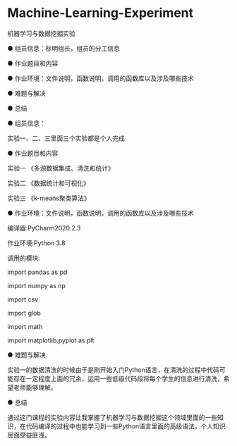 # Machine-Learning-Experiment
机器学习与数据挖掘实验


● 组员信息：标明组长，组员的分工信息

● 作业题目和内容

● 作业环境：文件说明，函数说明，调用的函数库以及涉及哪些技术

● 难题与解决

● 总结


● 组员信息：


实验一、二、三里面三个实验都是个人完成


● 作业题目和内容

实验一 《多源数据集成、清洗和统计》

实验二 《数据统计和可视化》

实验三 《k-means聚类算法》


● 作业环境：文件说明，函数说明，调用的函数库以及涉及哪些技术

编译器:PyCharm2020.2.3

作业环境:Python 3.8

调用的模块:

import pandas as pd

import numpy as np

import csv

import glob

import math

import matplotlib.pyplot as plt


● 难题与解决

实验一的数据清洗的时候由于是刚开始入门Python语言，在清洗的过程中代码可能存在一定程度上面的冗余，运用一些低级代码段将每个学生的信息进行清洗，希望老师能够理解。


● 总结

通过这门课程的实验内容让我掌握了机器学习与数据挖掘这个领域里面的一些知识，在代码编译的过程中也能学习到一些Python语言里面的高级语法，个人知识层面受益匪浅。
